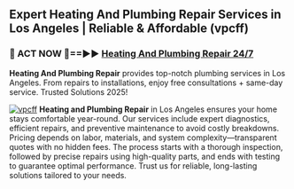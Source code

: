 ## Expert Heating And Plumbing Repair Services in Los Angeles | Reliable & Affordable (vpcff)  

<h3>🚿 ACT NOW 🌟==►► <a href="https://tinyurl.com/2ne6vx2x" rel="nofollow">Heating And Plumbing Repair 24/7</a></h3>

**Heating And Plumbing Repair** provides top-notch plumbing services in Los Angeles. From repairs to installations, enjoy free consultations + same-day service. Trusted Solutions 2025!

[![vpcff](https://i.imgur.com/4PFF4AK.jpeg)](https://tinyurl.com/2ne6vx2x)
**Heating and Plumbing Repair** in Los Angeles ensures your home stays comfortable year-round. Our services include expert diagnostics, efficient repairs, and preventive maintenance to avoid costly breakdowns. Pricing depends on labor, materials, and system complexity—transparent quotes with no hidden fees. The process starts with a thorough inspection, followed by precise repairs using high-quality parts, and ends with testing to guarantee optimal performance. Trust us for reliable, long-lasting solutions tailored to your needs.